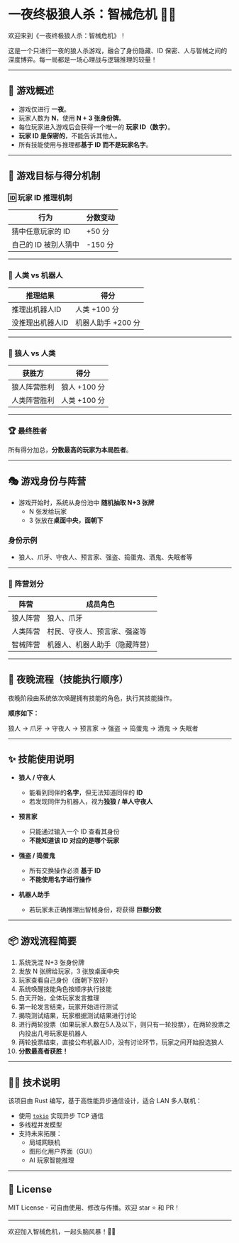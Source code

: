 # 一夜终极狼人杀：智械危机 🐺🤖

欢迎来到《一夜终极狼人杀：智械危机》！

这是一个只进行一夜的狼人杀游戏，融合了身份隐藏、ID 保密、人与智械之间的深度博弈。每一局都是一场心理战与逻辑推理的较量！

---

## 🎯 游戏概述

- 游戏仅进行 **一夜**。
- 玩家人数为 **N**，使用 **N + 3 张身份牌**。
- 每位玩家进入游戏后会获得一个唯一的 **玩家 ID（数字）**。
- **玩家 ID 是保密的**，不能告诉其他人。
- 所有技能使用与推理都**基于 ID 而不是玩家名字**。

---

## 🧠 游戏目标与得分机制

### 🆔 玩家 ID 推理机制

| 行为                         | 分数变动       |
|------------------------------|----------------|
| 猜中任意玩家的 ID            | +50 分         |
| 自己的 ID 被别人猜中         | -150 分        |

---

### 🤖 人类 vs 机器人

| 推理结果                     | 得分           |
|------------------------------|----------------|
| 推理出机器人ID          | 人类 +100 分   |
| 没推理出机器人ID     | 机器人助手 +200 分 |

---

### 🐺 狼人 vs 人类

| 获胜方        | 得分       |
|----------------|------------|
| 狼人阵营胜利    | 狼人 +100 分 |
| 人类阵营胜利    | 人类 +100 分 |

---

### 🏆 最终胜者

所有得分加总，**分数最高的玩家为本局胜者**。

---

## 🎭 游戏身份与阵营

- 游戏开始时，系统从身份池中 **随机抽取 N+3 张牌**
  - N 张发给玩家
  - 3 张放在**桌面中央，面朝下**

### 身份示例

- 狼人、爪牙、守夜人、预言家、强盗、捣蛋鬼、酒鬼、失眠者等

---

### 🧍 阵营划分

| 阵营       | 成员角色                           |
|------------|------------------------------------|
| 狼人阵营    | 狼人、爪牙                         |
| 人类阵营    | 村民、守夜人、预言家、强盗等         |
| 智械阵营    | 机器人、机器人助手（隐藏阵营）     |

---

## 🌙 夜晚流程（技能执行顺序）

夜晚阶段由系统依次唤醒拥有技能的角色，执行其技能操作。

**顺序如下：**

狼人 → 爪牙 → 守夜人 → 预言家 → 强盗 → 捣蛋鬼 → 酒鬼 → 失眠者


---

## ✨ 技能使用说明

- **狼人 / 守夜人**
  - 能看到同伴的**名字**，但无法知道同伴的 **ID**
  - 若发现同伴为机器人，视为**独狼 / 单人守夜人**

- **预言家**
  - 只能通过输入一个 ID 查看其身份
  - **不能知道该 ID 对应的是哪个玩家**

- **强盗 / 捣蛋鬼**
  - 所有交换操作必须 **基于 ID**
  - **不能使用名字进行操作**

- **机器人助手**
  - 若玩家未正确推理出智械身份，将获得 **巨额分数**

---

## 📦 游戏流程简要

1. 系统洗混 N+3 张身份牌
2. 发放 N 张牌给玩家，3 张放桌面中央
3. 玩家查看自己身份（面朝下放好）
4. 系统唤醒技能角色按顺序执行技能
5. 白天开始，全体玩家发言推理
6. 第一轮发言结束，玩家开始进行测试
7. 揭晓测试结果，玩家根据测试结果进行讨论
8. 进行两轮投票（如果玩家人数在5人及以下，则只有一轮投票），在两轮投票之内投出几号玩家是机器人
10. 两轮投票结束，直接公布机器人ID，没有讨论环节，玩家之间开始投选狼人
11. **分数最高者获胜！**

---

## 🧑‍💻 技术说明

该项目由 Rust 编写，基于高性能异步通信设计，适合 LAN 多人联机：

- 使用 [`tokio`](https://docs.rs/tokio) 实现异步 TCP 通信
- 多线程并发模型
- 支持未来拓展：
  - 局域网联机
  - 图形化用户界面（GUI）
  - AI 玩家智能推理

---

## 📜 License

MIT License - 可自由使用、修改与传播。欢迎 star ⭐ 和 PR！

---

欢迎加入智械危机，一起头脑风暴！🧠💥
